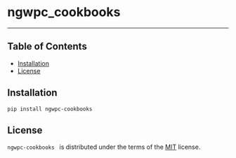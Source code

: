 # ngwpc_cookbooks

-----

## Table of Contents

- [Installation](#installation)
- [License](#license)

## Installation

```console
pip install ngwpc-cookbooks

```

## License

`ngwpc-cookbooks
` is distributed under the terms of the [MIT](https://spdx.org/licenses/MIT.html) license.
